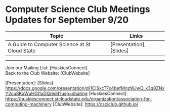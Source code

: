 # Computer Science Club Meetings Updates for September 9/20

| Topic      | Links |
| ----------- | ----------- |
| A Guide to Computer Science at St Cloud State      | [Presentation], [Slides]      |

---
Join our Mailing List: [HuskiesConnect] <br>
Back to the Club Website: [ClubWebsite]

[Presentation]: 
[Slides]: https://docs.google.com/presentation/d/1CiSxcT7x4befMnzWJwQ_x3q8ZNxY2cu8KxWuHGl1uDQ/edit?usp=sharing
[HuskiesConnect]: https://huskiesconnect.stcloudstate.edu/organization/association-for-computing-machinery
[ClubWebsite]: https://csciclub.github.io/
